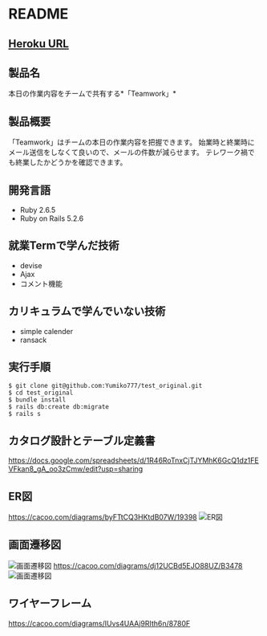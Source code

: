 # README

## [Heroku URL](https://morning-castle-65325.herokuapp.com/)

## 製品名
本日の作業内容をチームで共有する*「Teamwork」*

## 製品概要
「Teamwork」はチームの本日の作業内容を把握できます。
始業時と終業時にメール送信をしなくて良いので、メールの件数が減らせます。
テレワーク禍でも終業したかどうかを確認できます。

## 開発言語
- Ruby 2.6.5
- Ruby on Rails 5.2.6

## 就業Termで学んだ技術
- devise
- Ajax
- コメント機能

## カリキュラムで学んでいない技術
- simple calender
- ransack

## 実行手順
```
$ git clone git@github.com:Yumiko777/test_original.git
$ cd test_original
$ bundle install
$ rails db:create db:migrate
$ rails s
```

## カタログ設計とテーブル定義書
https://docs.google.com/spreadsheets/d/1R46RoTnxCjTJYMhK6GcQ1dz1FEVFkan8_gA_oo3zCmw/edit?usp=sharing

## ER図
https://cacoo.com/diagrams/byFTtCQ3HKtdB07W/19398
![ER図](https://user-images.githubusercontent.com/82217866/124841731-e72ef680-dfc8-11eb-9617-7a06d04bc76d.png)

## 画面遷移図
![画面遷移図](https://user-images.githubusercontent.com/82217866/125406675-0c21d000-e3f4-11eb-88de-5b56daf9a9cb.png)
https://cacoo.com/diagrams/dj12UCBd5EJO88UZ/B3478
![画面遷移図](https://user-images.githubusercontent.com/82217866/121706002-2c6a2080-cb10-11eb-9c62-fa1d317060a8.png)

## ワイヤーフレーム
https://cacoo.com/diagrams/IUvs4UAAj9RIth6n/8780F
